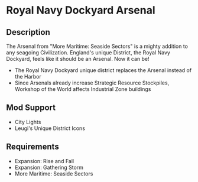 # Royal Navy Dockyard Arsenal

## Description

The Arsenal from "More Maritime: Seaside Sectors" is a mighty addition to any seagoing Civilization. England's unique District, the Royal Navy Dockyard, feels like it should be an Arsenal. Now it can be!

* The Royal Navy Dockyard unique district replaces the Arsenal instead of the Harbor
* Since Arsenals already increase Strategic Resource Stockpiles, Workshop of the World affects Industrial Zone buildings

## Mod Support

* City Lights
* Leugi's Unique District Icons

## Requirements

* Expansion: Rise and Fall
* Expansion: Gathering Storm
* More Maritime: Seaside Sectors
